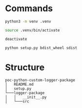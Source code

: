 # Commands

```bash
python3 -m venv .venv
```

```bash
source .venv/bin/activate
```

```bash
deactivate
```

```bash
python setup.py bdist_wheel sdist
```

# Structure

```structure
poc-python-custom-logger-package
│   README.md
│   setup.py   
└───logger-package
│   │   __init__.py
│   └───src
```
